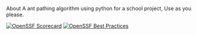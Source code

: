 About
A ant pathing algorithm using python for a school project, Use as you please.

[![OpenSSF Scorecard](https://api.securityscorecards.dev/projects/github.com/Christian20134/Ant-Pathing/badge)](https://securityscorecards.dev/viewer/?uri=github.com/Christian20134/Ant-Pathing)
[![OpenSSF Best Practices](https://www.bestpractices.dev/projects/10258/badge)](https://www.bestpractices.dev/projects/10258)


